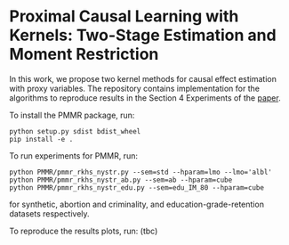 # Proximal Causal Learning with Kernels: Two-Stage Estimation and Moment Restriction
In this work, we propose two kernel methods for causal effect estimation with proxy variables. 
The repository contains implementation for the algorithms to reproduce results in the Section 4 Experiments of the [paper](https://arxiv.org/abs/2105.04544).

To install the PMMR package, run:
```
python setup.py sdist bdist_wheel
pip install -e .
```
 
To run experiments for PMMR, run:
```
python PMMR/pmmr_rkhs_nystr.py --sem=std --hparam=lmo --lmo='albl'
python PMMR/pmmr_rkhs_nystr_ab.py --sem=ab --hparam=cube
python PMMR/pmmr_rkhs_nystr_edu.py --sem=edu_IM_80 --hparam=cube
```
for synthetic, abortion and criminality, and education-grade-retention datasets respectively.

To reproduce the results plots, run:
(tbc)
